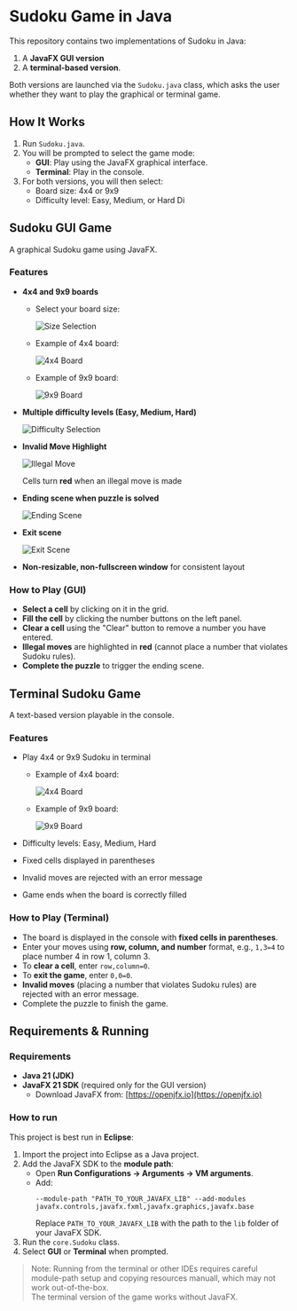 # Sudoku Game in Java

This repository contains two implementations of Sudoku in Java: 
1. A **JavaFX GUI version** 
2. A **terminal-based version**. 

Both versions are launched via the `Sudoku.java` class, which asks the user whether they want to play the graphical or terminal game.

## How It Works

1. Run `Sudoku.java`.
2. You will be prompted to select the game mode:
   - **GUI**: Play using the JavaFX graphical interface.
   - **Terminal**: Play in the console.
3. For both versions, you will then select:
   - Board size: 4x4 or 9x9
   - Difficulty level: Easy, Medium, or Hard
Di
## Sudoku GUI Game

A graphical Sudoku game using JavaFX.

### Features

- **4x4 and 9x9 boards**
  
   - Select your board size:
  
     ![Size Selection](images/size_scene.png)

   - Example of 4x4 board:
  
     ![4x4 Board](images/4x4_gui_board.png)

   - Example of 9x9 board:
  
     ![9x9 Board](images/9x9_gui_board.png)

- **Multiple difficulty levels (Easy, Medium, Hard)**
  
  ![Difficulty Selection](images/difficulty_scene.png)

- **Invalid Move Highlight**
    
  ![Illegal Move](images/illegal_move.png)
  
  Cells turn **red** when an illegal move is made

- **Ending scene when puzzle is solved**
  
  ![Ending Scene](images/ending_scene.png)

- **Exit scene**
  
  ![Exit Scene](images/exit_scene.png)

- **Non-resizable, non-fullscreen window** for consistent layout

### How to Play (GUI)

- **Select a cell** by clicking on it in the grid.
- **Fill the cell** by clicking the number buttons on the left panel.
- **Clear a cell** using the "Clear" button to remove a number you have entered.
- **Illegal moves** are highlighted in **red** (cannot place a number that violates Sudoku rules).
- **Complete the puzzle** to trigger the ending scene.

## Terminal Sudoku Game

A text-based version playable in the console.

### Features
- Play 4x4 or 9x9 Sudoku in terminal

   - Example of 4x4 board:
  
     ![4x4 Board](images/4x4_terminal_board.png)

   - Example of 9x9 board:
  
      ![9x9 Board](images/9x9_terminal_board.png)
  
- Difficulty levels: Easy, Medium, Hard
- Fixed cells displayed in parentheses
- Invalid moves are rejected with an error message
- Game ends when the board is correctly filled

### How to Play (Terminal)

- The board is displayed in the console with **fixed cells in parentheses**.
- Enter your moves using **row, column, and number** format, e.g., `1,3=4` to place number 4 in row 1, column 3.
- To **clear a cell**, enter `row,column=0`.
- To **exit the game**, enter `0,0=0`.
- **Invalid moves** (placing a number that violates Sudoku rules) are rejected with an error message.
- Complete the puzzle to finish the game.

## Requirements & Running

### Requirements
- **Java 21 (JDK)**  
- **JavaFX 21 SDK** (required only for the GUI version)  
  - Download JavaFX from: [https://openjfx.io](https://openjfx.io)  

### How to run

This project is best run in **Eclipse**:

1. Import the project into Eclipse as a Java project.
2. Add the JavaFX SDK to the **module path**:
   - Open **Run Configurations → Arguments → VM arguments**.
   - Add:
     ```
     --module-path "PATH_TO_YOUR_JAVAFX_LIB" --add-modules javafx.controls,javafx.fxml,javafx.graphics,javafx.base
     ```
     Replace `PATH_TO_YOUR_JAVAFX_LIB` with the path to the `lib` folder of your JavaFX SDK.
3. Run the `core.Sudoku` class.
4. Select **GUI** or **Terminal** when prompted.

> Note: Running from the terminal or other IDEs requires careful module-path setup
> and copying resources manuall, which may not work out-of-the-box.  
> The terminal version of the game works without JavaFX.
